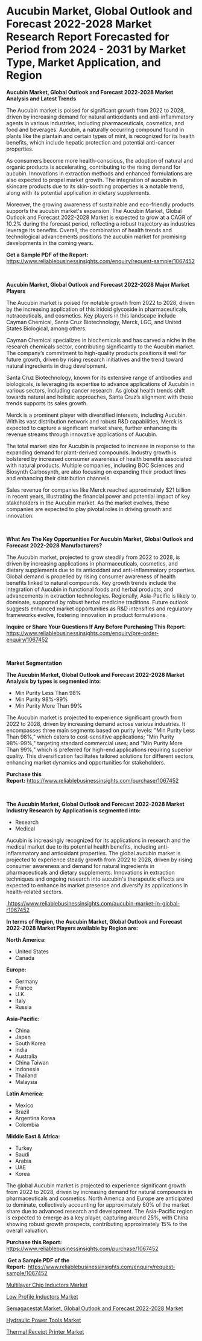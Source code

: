 <p><h1>Aucubin Market, Global Outlook and Forecast 2022-2028 Market Research Report Forecasted for Period from 2024 -  2031 by Market Type, Market Application, and Region</h1></p><p><strong>Aucubin Market, Global Outlook and Forecast 2022-2028 Market Analysis and Latest Trends</strong></p>
<p><p>The Aucubin market is poised for significant growth from 2022 to 2028, driven by increasing demand for natural antioxidants and anti-inflammatory agents in various industries, including pharmaceuticals, cosmetics, and food and beverages. Aucubin, a naturally occurring compound found in plants like the plantain and certain types of mint, is recognized for its health benefits, which include hepatic protection and potential anti-cancer properties.</p><p>As consumers become more health-conscious, the adoption of natural and organic products is accelerating, contributing to the rising demand for aucubin. Innovations in extraction methods and enhanced formulations are also expected to propel market growth. The integration of aucubin in skincare products due to its skin-soothing properties is a notable trend, along with its potential application in dietary supplements.</p><p>Moreover, the growing awareness of sustainable and eco-friendly products supports the aucubin market's expansion. The Aucubin Market, Global Outlook and Forecast 2022-2028 Market is expected to grow at a CAGR of 10.2% during the forecast period, reflecting a robust trajectory as industries leverage its benefits. Overall, the combination of health trends and technological advancements positions the aucubin market for promising developments in the coming years.</p></p>
<p><strong>Get a Sample PDF of the Report:&nbsp;</strong> <a href="https://www.reliablebusinessinsights.com/enquiry/request-sample/1067452?utm_campaign=97&utm_medium=2&utm_source=Github&utm_content=ia&utm_term=17112024&utm_id=aucubin-market-global-outlook-and-forecast-2022-2028">https://www.reliablebusinessinsights.com/enquiry/request-sample/1067452</a></p>
<p>&nbsp;</p>
<p><strong>Aucubin Market, Global Outlook and Forecast 2022-2028 Major Market Players</strong></p>
<p><p>The Aucubin market is poised for notable growth from 2022 to 2028, driven by the increasing application of this iridoid glycoside in pharmaceuticals, nutraceuticals, and cosmetics. Key players in this landscape include Cayman Chemical, Santa Cruz Biotechnology, Merck, LGC, and United States Biological, among others.</p><p>Cayman Chemical specializes in biochemicals and has carved a niche in the research chemicals sector, contributing significantly to the Aucubin market. The company’s commitment to high-quality products positions it well for future growth, driven by rising research initiatives and the trend toward natural ingredients in drug development.</p><p>Santa Cruz Biotechnology, known for its extensive range of antibodies and biologicals, is leveraging its expertise to advance applications of Aucubin in various sectors, including cancer research. As global health trends shift towards natural and holistic approaches, Santa Cruz’s alignment with these trends supports its sales growth.</p><p>Merck is a prominent player with diversified interests, including Aucubin. With its vast distribution network and robust R&D capabilities, Merck is expected to capture a significant market share, further enhancing its revenue streams through innovative applications of Aucubin.</p><p>The total market size for Aucubin is projected to increase in response to the expanding demand for plant-derived compounds. Industry growth is bolstered by increased consumer awareness of health benefits associated with natural products. Multiple companies, including BOC Sciences and Biosynth Carbosynth, are also focusing on expanding their product lines and enhancing their distribution channels.</p><p>Sales revenue for companies like Merck reached approximately $21 billion in recent years, illustrating the financial power and potential impact of key stakeholders in the Aucubin market. As the market evolves, these companies are expected to play pivotal roles in driving growth and innovation.</p></p>
<p>&nbsp;</p>
<p><strong>What Are The Key Opportunities For Aucubin Market, Global Outlook and Forecast 2022-2028 Manufacturers?</strong></p>
<p><p>The Aucubin market, projected to grow steadily from 2022 to 2028, is driven by increasing applications in pharmaceuticals, cosmetics, and dietary supplements due to its antioxidant and anti-inflammatory properties. Global demand is propelled by rising consumer awareness of health benefits linked to natural compounds. Key growth trends include the integration of Aucubin in functional foods and herbal products, and advancements in extraction technologies. Regionally, Asia-Pacific is likely to dominate, supported by robust herbal medicine traditions. Future outlook suggests enhanced market opportunities as R&D intensifies and regulatory frameworks evolve, fostering innovation in product formulations.</p></p>
<p><strong>Inquire or Share Your Questions If Any Before Purchasing This Report:</strong> <a href="https://www.reliablebusinessinsights.com/enquiry/pre-order-enquiry/1067452?utm_campaign=97&utm_medium=2&utm_source=Github&utm_content=ia&utm_term=17112024&utm_id=aucubin-market-global-outlook-and-forecast-2022-2028">https://www.reliablebusinessinsights.com/enquiry/pre-order-enquiry/1067452</a></p>
<p>&nbsp;</p>
<p><strong>Market Segmentation</strong></p>
<p><strong>The Aucubin Market, Global Outlook and Forecast 2022-2028 Market Analysis by types is segmented into:</strong></p>
<p><ul><li>Min Purity Less Than 98%</li><li>Min Purity 98%-99%</li><li>Min Purity More Than 99%</li></ul></p>
<p><p>The Aucubin market is projected to experience significant growth from 2022 to 2028, driven by increasing demand across various industries. It encompasses three main segments based on purity levels: "Min Purity Less Than 98%," which caters to cost-sensitive applications; "Min Purity 98%-99%," targeting standard commercial uses; and "Min Purity More Than 99%," which is preferred for high-end applications requiring superior quality. This diversification facilitates tailored solutions for different sectors, enhancing market dynamics and opportunities for stakeholders.</p></p>
<p><strong>Purchase this Report:&nbsp;</strong><a href="https://www.reliablebusinessinsights.com/purchase/1067452?utm_campaign=97&utm_medium=2&utm_source=Github&utm_content=ia&utm_term=17112024&utm_id=aucubin-market-global-outlook-and-forecast-2022-2028">https://www.reliablebusinessinsights.com/purchase/1067452</a></p>
<p>&nbsp;</p>
<p><strong>The Aucubin Market, Global Outlook and Forecast 2022-2028 Market Industry Research by Application is segmented into:</strong></p>
<p><ul><li>Research</li><li>Medical</li></ul></p>
<p><p>Aucubin is increasingly recognized for its applications in research and the medical market due to its potential health benefits, including anti-inflammatory and antioxidant properties. The global aucubin market is projected to experience steady growth from 2022 to 2028, driven by rising consumer awareness and demand for natural ingredients in pharmaceuticals and dietary supplements. Innovations in extraction techniques and ongoing research into aucubin's therapeutic effects are expected to enhance its market presence and diversify its applications in health-related sectors.</p></p>
<p><a href="https://www.reliablebusinessinsights.com/aucubin-market-in-global-r1067452?utm_campaign=97&utm_medium=2&utm_source=Github&utm_content=ia&utm_term=17112024&utm_id=aucubin-market-global-outlook-and-forecast-2022-2028">&nbsp;https://www.reliablebusinessinsights.com/aucubin-market-in-global-r1067452</a></p>
<p><strong>In terms of Region, the Aucubin Market, Global Outlook and Forecast 2022-2028 Market Players available by Region are:</strong></p>
<p>
    <p> <strong> North America: </strong>
        <ul>
            <li>United States</li>
            <li>Canada</li>
        </ul>
        </p> 
    <p> <strong> Europe: </strong>
        <ul>
            <li>Germany</li>
            <li>France</li>
            <li>U.K.</li>
            <li>Italy</li>
            <li>Russia</li>
        </ul>
        </p> 
    <p> <strong> Asia-Pacific: </strong>
        <ul>
            <li>China</li>
            <li>Japan</li>
            <li>South Korea</li>
            <li>India</li>
            <li>Australia</li>
            <li>China Taiwan</li>
            <li>Indonesia</li>
            <li>Thailand</li>
            <li>Malaysia</li>
        </ul>
        </p> 
    <p> <strong> Latin America: </strong>
        <ul>
            <li>Mexico</li>
            <li>Brazil</li>
            <li>Argentina Korea</li>
            <li>Colombia</li>
        </ul>
        </p> 
    <p> <strong> Middle East & Africa: </strong>
        <ul>
            <li>Turkey</li>
            <li>Saudi</li>
            <li>Arabia</li>
            <li>UAE</li>
            <li>Korea</li>
        </ul>
    </p>
    </p>
<p><p>The global Aucubin market is projected to experience significant growth from 2022 to 2028, driven by increasing demand for natural compounds in pharmaceuticals and cosmetics. North America and Europe are anticipated to dominate, collectively accounting for approximately 60% of the market share due to advanced research and development. The Asia-Pacific region is expected to emerge as a key player, capturing around 25%, with China showing robust growth prospects, contributing approximately 15% to the overall valuation.</p></p>
<p><strong>Purchase this Report: </strong><a href="https://www.reliablebusinessinsights.com/purchase/1067452?utm_campaign=97&utm_medium=2&utm_source=Github&utm_content=ia&utm_term=17112024&utm_id=aucubin-market-global-outlook-and-forecast-2022-2028">https://www.reliablebusinessinsights.com/purchase/1067452</a></p>
<p>&nbsp;<strong>Get a Sample PDF of the Report:&nbsp;&nbsp;</strong><a href="https://www.reliablebusinessinsights.com/enquiry/request-sample/1067452?utm_campaign=97&utm_medium=2&utm_source=Github&utm_content=ia&utm_term=17112024&utm_id=aucubin-market-global-outlook-and-forecast-2022-2028">https://www.reliablebusinessinsights.com/enquiry/request-sample/1067452</a></p>
<p><strong></strong></p>
<p><p><a href="https://issuu.com/reportprime-2/docs/multilayer-chip-inductors-market-si_f0a2dac6aed2e4?utm_campaign=97&utm_medium=2&utm_source=Github&utm_content=ia&utm_term=17112024&utm_id=aucubin-market-global-outlook-and-forecast-2022-2028">Multilayer Chip Inductors Market</a></p><p><a href="https://issuu.com/reportprime-2/docs/low-profile-inductors-market-size-2_7355fa8a486150?utm_campaign=97&utm_medium=2&utm_source=Github&utm_content=ia&utm_term=17112024&utm_id=aucubin-market-global-outlook-and-forecast-2022-2028">Low Profile Inductors Market</a></p><p><a href="https://github.com/ParvinKhatun77/Market-Research-Report-List-1/blob/main/semagacestat-market-global-outlook-and-forecast-2022-2028-market.md?utm_campaign=97&utm_medium=2&utm_source=Github&utm_content=ia&utm_term=17112024&utm_id=aucubin-market-global-outlook-and-forecast-2022-2028">Semagacestat Market, Global Outlook and Forecast 2022-2028 Market</a></p><p><a href="https://www.linkedin.com/pulse/hydraulic-power-tools-market-growth-outlook-from-2024-yae7c?utm_campaign=97&utm_medium=2&utm_source=Github&utm_content=ia&utm_term=17112024&utm_id=aucubin-market-global-outlook-and-forecast-2022-2028">Hydraulic Power Tools Market</a></p><p><a href="https://www.linkedin.com/pulse/opportunities-challenges-thermal-receipt-printer-market-strategic-4svic?utm_campaign=97&utm_medium=2&utm_source=Github&utm_content=ia&utm_term=17112024&utm_id=aucubin-market-global-outlook-and-forecast-2022-2028">Thermal Receipt Printer Market</a></p></p>